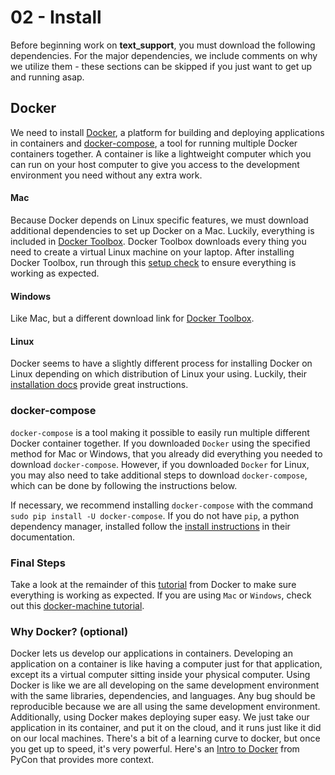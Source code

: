 # 02 - Install

Before beginning work on **text_support**, you must download the following
dependencies. For the major dependencies, we include comments on why we utilize
them - these sections can be skipped if you just want to get up and running
asap.

## Docker

We need to install [Docker](https://www.docker.com),
a platform for building and deploying
applications in containers and [docker-compose](https://docs.docker.com/compose/),
a tool for running multiple Docker containers together. A container is like a
lightweight computer which you can run on your host computer to give you access
to the development environment you need without any extra work.

#### Mac

Because Docker depends on Linux specific features, we must download additional
dependencies to set up Docker on a Mac. Luckily, everything is included in
[Docker Toolbox](https://github.com/docker/toolbox/releases/download/v1.11.2/DockerToolbox-1.11.2.pkg).
Docker Toolbox downloads every thing you need to create a virtual Linux machine on
your laptop. After installing Docker Toolbox, run through this
[setup check](http://docs.docker.com/installation/mac/#from-your-command-line)
to ensure everything is working as expected.

#### Windows

Like Mac, but a different download link for [Docker
Toolbox](https://github.com/docker/toolbox/releases/download/v1.11.2/DockerToolbox-1.11.2.exe).

#### Linux

Docker seems to have a slightly different process for installing Docker on Linux
depending on which distribution of Linux your using. Luckily, their
[installation docs](https://docs.docker.com/installation/) provide great
instructions.

### docker-compose

`docker-compose` is a tool making it possible to easily run multiple different
Docker container together.
If you downloaded `Docker` using the specified method for Mac or Windows, that
you already did everything you needed to download `docker-compose`. However, if
you downloaded `Docker` for Linux, you may also need to take additional steps to
download `docker-compose`, which can be done by following the instructions
below.

If necessary, we recommend installing `docker-compose` with the
command `sudo pip install -U docker-compose`. If you do
not have `pip`, a python dependency manager, installed follow the [install
instructions](https://pip.pypa.io/en/latest/installing.html) in their
documentation.

### Final Steps

Take a look at the remainder of this
[tutorial](https://docs.docker.com/engine/getstarted/step_one/) from Docker to
make sure everything is working as expected. If you are using `Mac` or
`Windows`, check out this [docker-machine
tutorial](https://docs.docker.com/machine/get-started/).

### Why Docker? (optional)

Docker lets us develop our applications in containers. Developing an application
on a container is like having a computer just for that application, except its a
virtual computer sitting inside your physical computer.
Using Docker is like we are all developing on the same development environment
with the same libraries, dependencies, and languages.
Any bug should be reproducible because we are all using the same development
environment. Additionally, using Docker makes deploying super easy. We just take
our application in its container, and put it on the cloud, and it runs just like
it did on our local machines. There's a bit of a learning curve to docker, but
once you get up to speed, it's very powerful. Here's an
[Intro to Docker](https://www.youtube.com/watch?v=YiZkHUbE6N0) from PyCon that
provides more context.
